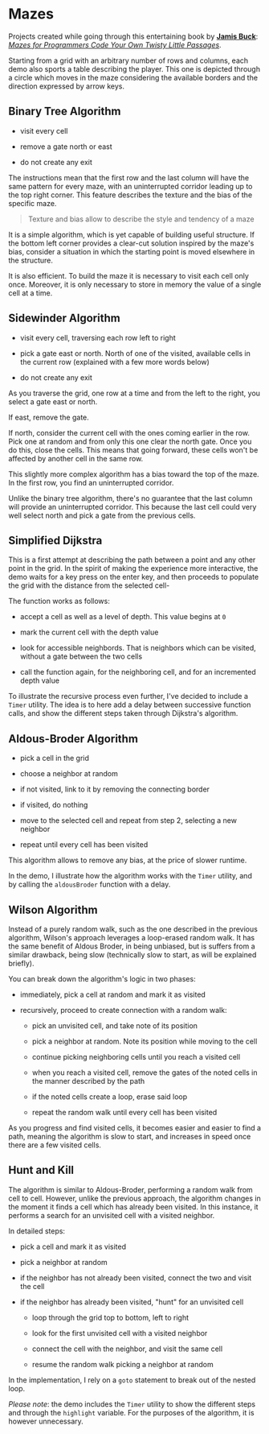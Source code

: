 # Mazes

Projects created while going through this entertaining book by [**Jamis Buck**](https://twitter.com/jamis): [_Mazes for Programmers Code Your Own Twisty Little Passages_](http://www.mazesforprogrammers.com/).

Starting from a grid with an arbitrary number of rows and columns, each demo also sports a table describing the player. This one is depicted through a circle which moves in the maze considering the available borders and the direction expressed by arrow keys.

## Binary Tree Algorithm

- visit every cell

- remove a gate north or east

- do not create any exit

The instructions mean that the first row and the last column will have the same pattern for every maze, with an uninterrupted corridor leading up to the top right corner. This feature describes the texture and the bias of the specific maze.

> Texture and bias allow to describe the style and tendency of a maze

It is a simple algorithm, which is yet capable of building useful structure. If the bottom left corner provides a clear-cut solution inspired by the maze's bias, consider a situation in which the starting point is moved elsewhere in the structure.

It is also efficient. To build the maze it is necessary to visit each cell only once. Moreover, it is only necessary to store in memory the value of a single cell at a time.

## Sidewinder Algorithm

- visit every cell, traversing each row left to right

- pick a gate east or north. North of one of the visited, available cells in the current row (explained with a few more words below)

- do not create any exit

As you traverse the grid, one row at a time and from the left to the right, you select a gate east or north.

If east, remove the gate.

If north, consider the current cell with the ones coming earlier in the row. Pick one at random and from only this one clear the north gate. Once you do this, close the cells. This means that going forward, these cells won't be affected by another cell in the same row.

This slightly more complex algorithm has a bias toward the top of the maze. In the first row, you find an uninterrupted corridor.

Unlike the binary tree algorithm, there's no guarantee that the last column will provide an uninterrupted corridor. This because the last cell could very well select north and pick a gate from the previous cells.

## Simplified Dijkstra

This is a first attempt at describing the path between a point and any other point in the grid. In the spirit of making the experience more interactive, the demo waits for a key press on the enter key, and then proceeds to populate the grid with the distance from the selected cell-

The function works as follows:

- accept a cell as well as a level of depth. This value begins at `0`

- mark the current cell with the depth value

- look for accessible neighbords. That is neighbors which can be visited, without a gate between the two cells

- call the function again, for the neighboring cell, and for an incremented depth value

To illustrate the recursive process even further, I've decided to include a `Timer` utility. The idea is to here add a delay between successive function calls, and show the different steps taken through Dijkstra's algorithm.

## Aldous-Broder Algorithm

- pick a cell in the grid

- choose a neighbor at random

- if not visited, link to it by removing the connecting border

- if visited, do nothing

- move to the selected cell and repeat from step 2, selecting a new neighbor

- repeat until every cell has been visited

This algorithm allows to remove any bias, at the price of slower runtime.

In the demo, I illustrate how the algorithm works with the `Timer` utility, and by calling the `aldousBroder` function with a delay.

## Wilson Algorithm

Instead of a purely random walk, such as the one described in the previous algorithm, Wilson's approach leverages a loop-erased random walk. It has the same benefit of Aldous Broder, in being unbiased, but is suffers from a similar drawback, being slow (technically slow to start, as will be explained briefly).

You can break down the algorithm's logic in two phases:

- immediately, pick a cell at random and mark it as visited

- recursively, proceed to create connection with a random walk:

  - pick an unvisited cell, and take note of its position

  - pick a neighbor at random. Note its position while moving to the cell

  - continue picking neighboring cells until you reach a visited cell

  - when you reach a visited cell, remove the gates of the noted cells in the manner described by the path

  - if the noted cells create a loop, erase said loop

  - repeat the random walk until every cell has been visited

As you progress and find visited cells, it becomes easier and easier to find a path, meaning the algorithm is slow to start, and increases in speed once there are a few visited cells.

## Hunt and Kill

The algorithm is similar to Aldous-Broder, performing a random walk from cell to cell. However, unlike the previous approach, the algorithm changes in the moment it finds a cell which has already been visited. In this instance, it performs a search for an unvisited cell with a visited neighbor.

In detailed steps:

- pick a cell and mark it as visited

- pick a neighbor at random

- if the neighbor has not already been visited, connect the two and visit the cell

- if the neighbor has already been visited, "hunt" for an unvisited cell

  - loop through the grid top to bottom, left to right

  - look for the first unvisited cell with a visited neighbor

  - connect the cell with the neighbor, and visit the same cell

  - resume the random walk picking a neighbor at random

In the implementation, I rely on a `goto` statement to break out of the nested loop.

_Please note_: the demo includes the `Timer` utility to show the different steps and through the `highlight` variable. For the purposes of the algorithm, it is however unnecessary.
